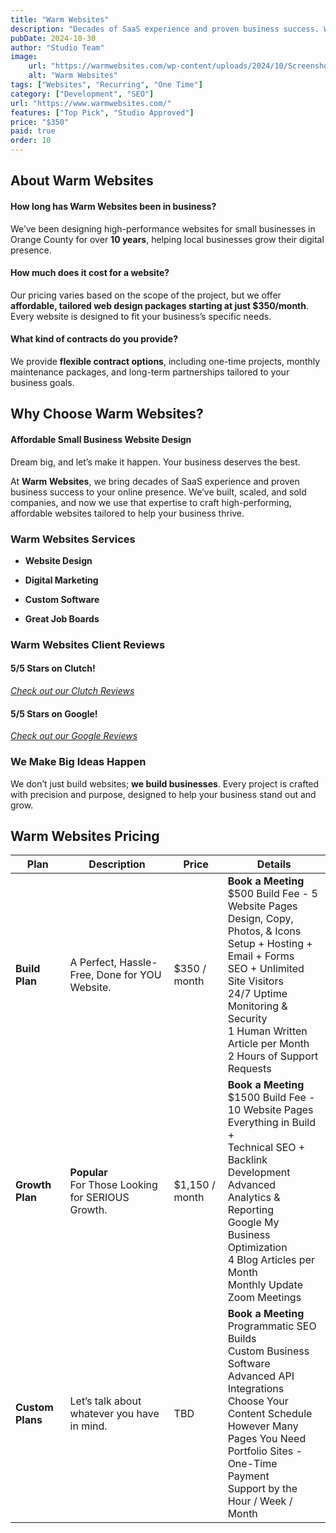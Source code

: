 ```yaml
---
title: "Warm Websites"
description: "Decades of SaaS experience and proven business success. We’ve built, scaled, and sold companies, and now we use that expertise to craft high-performing, affordable websites tailored to help your business thrive"
pubDate: 2024-10-30
author: "Studio Team"
image:
    url: "https://warmwebsites.com/wp-content/uploads/2024/10/Screenshot-2024-10-07-at-9.14.34 AM.png"
    alt: "Warm Websites"
tags: ["Websites", "Recurring", "One Time"]
category: ["Development", "SEO"]
url: "https://www.warmwebsites.com/"
features: ["Top Pick", "Studio Approved"]
price: "$350"
paid: true
order: 10
---
```


## About Warm Websites

#### How long has Warm Websites been in business?
We’ve been designing high-performance websites for small businesses in Orange County for over **10 years**, helping local businesses grow their digital presence.

#### How much does it cost for a website?
Our pricing varies based on the scope of the project, but we offer **affordable, tailored web design packages starting at just $350/month**. Every website is designed to fit your business’s specific needs.

#### What kind of contracts do you provide?
We provide **flexible contract options**, including one-time projects, monthly maintenance packages, and long-term partnerships tailored to your business goals.

## Why Choose Warm Websites?

#### Affordable Small Business Website Design
Dream big, and let’s make it happen. Your business deserves the best.

At **Warm Websites**, we bring decades of SaaS experience and proven business success to your online presence. We’ve built, scaled, and sold companies, and now we use that expertise to craft high-performing, affordable websites tailored to help your business thrive.

### Warm Websites Services

- **Website Design**  

- **Digital Marketing**  

- **Custom Software**  

- **Great Job Boards**  

### Warm Websites Client Reviews

#### 5/5 Stars on Clutch!
*[Check out our Clutch Reviews](https://clutch.co/profile/warm-websites#highlights)*

#### 5/5 Stars on Google!
*[Check out our Google Reviews](https://www.google.com/maps/place/Warm+Websites/@33.6898931,-117.9706429,10z/data=!4m8!3m7!1s0x804bbc39752b2a75:0xd6be6aa45abbcaeb!8m2!3d36.651268!4d-111.5677382!9m1!1b1!16s%2Fg%2F11wj8zp45x?hl=en-US&entry=ttu&g_ep=EgoyMDI0MTAwMi4xIKXMDSoASAFQAw%3D%3D)*

### We Make Big Ideas Happen

We don’t just build websites; **we build businesses**. Every project is crafted with precision and purpose, designed to help your business stand out and grow.

## Warm Websites Pricing

| **Plan**          | **Description**                                               | **Price**       | **Details**                                                                                                       |
|-------------------|---------------------------------------------------------------|-----------------|-------------------------------------------------------------------------------------------------------------------|
| **Build Plan**    | A Perfect, Hassle-Free, Done for YOU Website.                 | $350 / month    | **Book a Meeting** <br> $500 Build Fee - 5 Website Pages <br> Design, Copy, Photos, & Icons <br> Setup + Hosting + Email + Forms <br> SEO + Unlimited Site Visitors <br> 24/7 Uptime Monitoring & Security <br> 1 Human Written Article per Month <br> 2 Hours of Support Requests |
| **Growth Plan**   | **Popular** <br> For Those Looking for SERIOUS Growth.        | $1,150 / month  | **Book a Meeting** <br> $1500 Build Fee - 10 Website Pages <br> Everything in Build + <br> Technical SEO + Backlink Development <br> Advanced Analytics & Reporting <br> Google My Business Optimization <br> 4 Blog Articles per Month <br> Monthly Update Zoom Meetings |
| **Custom Plans**  | Let’s talk about whatever you have in mind.                   | TBD             | **Book a Meeting** <br> Programmatic SEO Builds <br> Custom Business Software <br> Advanced API Integrations <br> Choose Your Content Schedule <br> However Many Pages You Need <br> Portfolio Sites - One-Time Payment <br> Support by the Hour / Week / Month |
